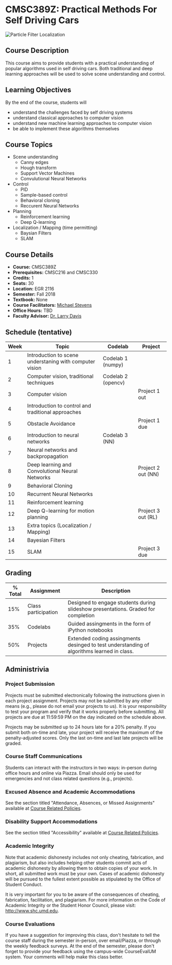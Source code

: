 # CMSC389Z: Practical Methods For Self Driving Cars
![Particle Filter Localization](https://i.ytimg.com/vi/MqUbdd7ae54/maxresdefault.jpg)

## Course Description

This course aims to provide students with a practical understanding of popular algorithms used in self driving cars. Both traditional and deep learning approaches will be used to solve scene understanding and control.

## Learning Objectives

By the end of the course, students will 
- understand the challenges faced by self driving systems
- understand classical approaches to computer vision
- understand new machine learning approaches to computer vision
- be able to implement these algorithms themselves

## Course Topics

- Scene understanding
    + Canny edges
	+ Hough transform
	+ Support Vector Machines
    + Convulutional Neural Networks
- Control
    + PID
    + Sample-based control
    + Behavioral cloning
	+ Reccurent Neural Networks
- Planning
	+ Reinforcement learning
	+ Deep Q-learning
- Localization / Mapping (time permitting)
    + Baysian Filters 
    + SLAM

## Course Details

- **Course:** CMSC389Z
- **Prerequisites:** CMSC216 and CMSC330
- **Credits:** 1
- **Seats:** 30
- **Location:** EGR 2116
- **Semester:** Fall 2018
- **Textbook:** None
- **Course Facilitators:** [Michael Stevens](https://www.linkedin.com/in/michael-stevens-268074123/)
- **Office Hours:** TBD
- **Faculty Advisor:** [Dr. Larry Davis](https://www.cs.umd.edu/people/lsdavis)

## Schedule (tentative)
| Week | Topic                               | Codelab | Project |
| ---- | ----------------------------------- | -------- | -------                |
| 1    | Introduction to scene understaning with computer vision | Codelab 1 (numpy)         |                        |
| 2    | Computer vision, traditional techniques | Codelab 2 (opencv)| |              |           
| 3    | Computer vision | | Project 1 out|
| 4    | Introduction to control and traditional approaches | | |              |
| 5    | Obstacle Avoidance| | Project 1 due |
| 6    | Introduction to neural networks | Codelab 3 (NN)|         |        |
| 7    | Neural networks and backpropagation | | |
| 8    | Deep learning and Convolutional Neural Networks | | Project 2 out (NN)|
| 9    | Behavioral Cloning|           |         |
| 10   | Recurrent Neural Networks | | |
| 11   | Reinforcement learning | |         |
| 12   | Deep Q-learning for motion planning |      | Project 3 out (RL)         |
| 13   | Extra topics (Localization / Mapping)|          |         |
| 14   | Bayesian Filters | |    |
| 15   | SLAM |          | Project 3 due |

## Grading
| % Total | Assignment            | Description                               |
| ------- | --------------------- | ----------------------------------------- |
| 15%      | Class participation | Designed to engage students during slideshow presentations. Graded for completion |
| 35%     | Codelabs | Guided assingments in the form of iPython notebooks |
| 50%     | Projects               | Extended coding assingments desinged to test understanding of algorithms learned in class. |


## Administrivia

### Project Submission

Projects must be submitted electronically following the instructions given in each project assignment. Projects may not be submitted by any other means (e.g., please do not email your projects to us). It is your responsibility to test your program and verify that it works properly before submitting. All projects are due at 11:59:59 PM on the day indicated on the schedule above.

Projects may be submitted up to 24 hours late for a 20% penalty. If you submit both on-time and late, your project will receive the maximum of the penalty-adjusted scores. Only the last on-time and last late projects will be graded.

### Course Staff Communications

Students can interact with the instructors in two ways: in-person during office hours and online via Piazza. Email should only be used for emergencies and not class related questions (e.g., projects).

### Excused Absence and Academic Accommodations

See the section titled "Attendance, Absences, or Missed Assignments" available at [Course Related Policies](http://www.ugst.umd.edu/courserelatedpolicies.html).

### Disability Support Accommodations

See the section titled "Accessibility" available at [Course Related Policies](http://www.ugst.umd.edu/courserelatedpolicies.html).

### Academic Integrity

Note that academic dishonesty includes not only cheating, fabrication, and plagiarism, but also includes helping other students commit acts of academic dishonesty by allowing them to obtain copies of your work. In short, all submitted work must be your own. Cases of academic dishonesty will be pursued to the fullest extent possible as stipulated by the Office of Student Conduct.

It is very important for you to be aware of the consequences of cheating, fabrication, facilitation, and plagiarism. For more information on the Code of Academic Integrity or the Student Honor Council, please visit: http://www.shc.umd.edu.

### Course Evaluations

If you have a suggestion for improving this class, don't hesitate to tell the course staff during the semester in-person, over email/Piazza, or through the weekly feedback surveys. At the end of the semester, please don't forget to provide your feedback using the campus-wide CourseEvalUM system. Your comments will help make this class better.

